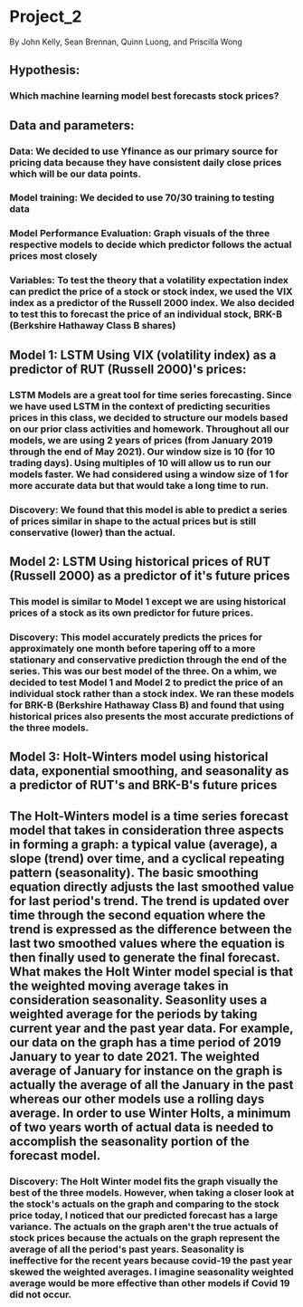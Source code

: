 # Project_2
By John Kelly, Sean Brennan, Quinn Luong, and Priscilla Wong
## Hypothesis:
### Which machine learning model best forecasts stock prices?

## Data and parameters:
### Data: We decided to use Yfinance as our primary source for pricing data because they have consistent daily close prices which will be our data points.
### Model training: We decided to use 70/30 training to testing data
### Model Performance Evaluation: Graph visuals of the three respective models to decide which predictor follows the actual prices most closely
### Variables: To test the theory that a volatility expectation index can predict the price of a stock or stock index, we used the VIX index as a predictor of the Russell 2000 index. We also decided to test this to forecast the price of an individual stock, BRK-B (Berkshire Hathaway Class B shares)

## Model 1: LSTM Using VIX (volatility index) as a predictor of RUT (Russell 2000)'s prices:
### LSTM Models are a great tool for time series forecasting. Since we have used LSTM in the context of predicting securities prices in this class, we decided to structure our models based on our prior class activities and homework. Throughout all our models, we are using 2 years of prices (from January 2019 through the end of May 2021). Our window size is 10 (for 10 trading days). Using multiples of 10 will allow us to run our models faster. We had considered using a window size of 1 for more accurate data but that would take a long time to run.
### Discovery: We found that this model is able to predict a series of prices similar in shape to the actual prices but is still conservative (lower) than the actual.

## Model 2: LSTM Using historical prices of RUT (Russell 2000) as a predictor of it's future prices
### This model is similar to Model 1 except we are using historical prices of a stock as its own predictor for future prices.
### Discovery: This model accurately predicts the prices for approximately one month before tapering off to a more stationary and conservative prediction through the end of the series. This was our best model of the three. On a whim, we decided to test Model 1 and Model 2 to predict the price of an individual stock rather than a stock index. We ran these models for BRK-B (Berkshire Hathaway Class B) and found that using historical prices also presents the most accurate predictions of the three models.

## Model 3: Holt-Winters model using historical data, exponential smoothing, and seasonality as a predictor of RUT's and BRK-B's future prices
## The Holt-Winters model is a time series forecast model that takes in consideration three aspects in forming a graph: a typical value (average), a slope (trend) over time, and a cyclical repeating pattern (seasonality). The basic smoothing equation directly adjusts the last smoothed value for last period's trend. The trend is updated over time through the second equation where the trend is expressed as the difference between the last two smoothed values where the equation is then finally used to generate the final forecast. What makes the Holt Winter model special is that the weighted moving average takes in consideration seasonality. Seasonlity uses a weighted average for the periods by taking current year and the past year data. For example, our data on the graph has a time period of 2019 January to year to date 2021. The weighted average of January for instance on the graph is actually the average of all the January in the past whereas our other models use a rolling days average. In order to use Winter Holts, a minimum of two years worth of actual data is needed to accomplish the seasonality portion of the forecast model.
### Discovery: The Holt Winter model fits the graph visually the best of the three models. However, when taking a closer look at the stock's actuals on the graph and comparing to the stock price today, I noticed that our predicted forecast has a large variance. The actuals on the graph aren't the true actuals of stock prices because the actuals on the graph represent the average of all the period's past years. Seasonality is ineffective for the recent years because covid-19 the past year skewed the weighted averages. I imagine seasonality weighted average would be more effective than other models if Covid 19 did not occur.

